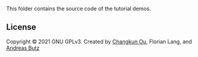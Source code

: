 This folder contains the source code of the tutorial demos.

## License

Copyright &copy; 2021 GNU GPLv3. Created by [Changkun Ou](https://changkun.de), Florian Lang, and [Andreas Butz](https://butz.org)
